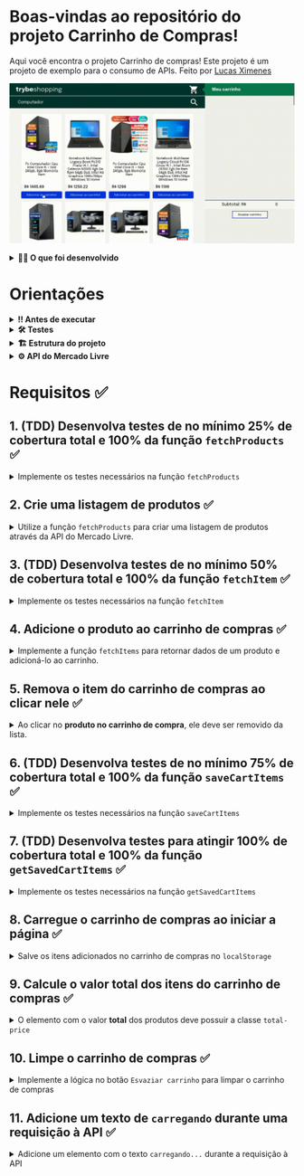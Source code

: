 # Boas-vindas ao repositório do projeto Carrinho de Compras!

Aqui você encontra o projeto Carrinho de compras! Este projeto é um projeto de exemplo para o consumo de APIs. Feito por [Lucas Ximenes](https://www.linkedin.com/in/lucasdximenes/)

![Shopping Cart Preview](./shoppingCartPreview.gif)

<details>
  <summary><strong>👨‍💻 O que foi desenvolvido</strong></summary><br />

Foi desenvolvido um **carrinho de compras** totalmente dinâmico! 🛒

Para isso, foi consumido uma **API!** 🤩

Da sigla em inglês _Application Programming Interface_, uma API é um ponto de contato na internet com determinado serviço e nesse projeto foi utilizado a API do Mercado Livre para buscar produtos à venda. 🏷

Nesse projeto foi utilizado o desenvolvimento orientado a testes, o famoso TDD (Test Driven Development)! Que ajuda garantir um código de qualidade, percebendo os casos de uso da sua aplicação e garantindo que ela está funcionando da maneira correta! 🚀

Também foi utilizados conhecimentos em:

- Local storage
- JSON
- HOFs
- Promises
- Async/Await
- HTML
- CSS
- JavaScript
- Jest

</details>

# Orientações

<details>
  <summary><strong>‼️ Antes de executar</strong></summary><br />

1. Clone o repositório

- `git clone git@github.com:lucasdximenes/shopping-cart.git`.
- Entre na pasta do repositório que você acabou de clonar:
  - `cd shopping-cart`.

2. Instale as dependências e inicialize o projeto

- Instale as dependências:
  - `npm install`

</details>

<details>
  <summary><strong>🛠 Testes</strong></summary><br />

Nesse projeto implementei o TDD (Test Driven Development) também conhecido como _desenvolvimento orientado a testes_, que é uma prática muito utilizada no mercado de trabalho para garantir que o código será implementado da maneira correta. Ou seja, primeiro escrevemos o teste para uma função e depois implementamos a lógica para que a função execute.

Implementei o teste para quatro funções: `fetchProducts`, `fetchItem`, `saveCartItems` e `getSavedCartItems`.

### Cobertura de testes

Para avaliar se os testes estão cobrindo toda a função, foi utilizado a **cobertura de testes**, que avalia a eficácia dos testes implementados de acordo com os requisitos, determinando se cobrem o que foi pedido ou não.

Para executar os testes, execute o comando abaixo:

```bash
npm test
```

Para executar e acompanhar a implementação da sua cobertura de testes, rode o comando abaixo:

```bash
npm run test:coverage
```

</details>

<details>
<summary><strong>🏗 Estrutura do projeto</strong></summary><br />

O arquivo `scripts.js` contém uma estrutura de código inicial, que cria alguns elementos HTML.

É no `script.js` que foi implementado a lógica para desenvolver o projeto.

<details>
  <summary>
    Clique aqui para saber um pouco mais sobre o que cada função faz
  </summary> <br />

- `createProductImageElement`: Cria um elemento de imagem;
- `createCustomElement`: Estrutura para criar um elemento;
- `createProductItemElement`: Cria a lista de produtos;
- `getSkuFromProductItem`: Pega o `id` de um produto;
- `cartItemClickListener`: Escuta a ação de clicar em um item no carrinho;
- `createCartItemElement`: Cria os elementos do carrinho.

</details>

A pasta `helpers` contém os arquivos `fetchItem.js`, `fetchProducts.js`, `getSavedCartItems.js` e `saveCartItems.js` quee foi criado funções que serão utilizadas no código JavaScript.

A pasta `tests`, contém os arquivos `fetchItem.test.js`, `fetchProducts.test.js`, `getSavedCartItems.test.js` e `saveCartItems.test.js`, onde foi implementado os testes para cada uma das funções de mesmo nome.

</details>

<details>
<summary><strong>⚙️ API do Mercado Livre</strong></summary><br />

O [manual da API do Mercado Livre](https://developers.mercadolivre.com.br/pt_br/itens-e-buscas) contém todas as informações acerca da API (retorno, estrutura). Nesse projeto foi utilizado apenas alguns dos _endpoints_, sendo eles:

- `https://api.mercadolibre.com/sites/MLB/search?q=$QUERY`: traz uma lista de produtos, onde `$QUERY` é o termo a ser buscado. Por exemplo, se o termo for `computador`, o retorno será parecido com esse:

  <details>
    <summary>Retorno da requisição de listagem de produtos</summary>

  Esse retorno possui várias informações acerca da lista de produtos. Dento do array `results` é onde você vai encontrar a lista de produtos.

  ```json
  {
    "site_id": "MLB",
    "query": "computador",
    "paging": {
      "total": 406861,
      "offset": 0,
      "limit": 50,
      "primary_results": 1001
    },
    "results": [
      {
        "id": "MLB1341925291",
        "site_id": "MLB",
        "title": "Processador Intel Core I5-9400f 6 Núcleos 128 Gb",
        "seller": {
          "id": 385471334,
          "permalink": null,
          "power_seller_status": null,
          "car_dealer": false,
          "real_estate_agency": false,
          "tags": []
        },
        "price": 899,
        "currency_id": "BRL",
        "available_quantity": 1,
        "sold_quantity": 0,
        "buying_mode": "buy_it_now",
        "listing_type_id": "gold_pro",
        "stop_time": "2039-10-10T04:00:00.000Z",
        "condition": "new",
        "permalink": "https://www.mercadolivre.com.br/processador-intel-core-i5-9400f-6-nucleos-128-gb/p/MLB13953199",
        "thumbnail": "http://mlb-s2-p.mlstatic.com/813265-MLA32241773956_092019-I.jpg",
        "accepts_mercadopago": true,
        "installments": {
          "quantity": 12,
          "amount": 74.92,
          "rate": 0,
          "currency_id": "BRL"
        },
        "address": {
          "state_id": "BR-SP",
          "state_name": "São Paulo",
          "city_id": "BR-SP-27",
          "city_name": "São José dos Campos"
        },
        "shipping": {
          "free_shipping": true,
          "mode": "me2",
          "tags": ["fulfillment", "mandatory_free_shipping"],
          "logistic_type": "fulfillment",
          "store_pick_up": false
        },
        "seller_address": {
          "id": "",
          "comment": "",
          "address_line": "",
          "zip_code": "",
          "country": {
            "id": "BR",
            "name": "Brasil"
          },
          "state": {
            "id": "BR-SP",
            "name": "São Paulo"
          },
          "city": {
            "id": "BR-SP-27",
            "name": "São José dos Campos"
          },
          "latitude": "",
          "longitude": ""
        },
        "attributes": [
          {
            "source": 1,
            "id": "ALPHANUMERIC_MODEL",
            "value_id": "6382478",
            "value_struct": null,
            "values": [
              {
                "name": "BX80684I59400F",
                "struct": null,
                "source": 1,
                "id": "6382478"
              }
            ],
            "attribute_group_id": "OTHERS",
            "name": "Modelo alfanumérico",
            "value_name": "BX80684I59400F",
            "attribute_group_name": "Outros"
          },
          {
            "id": "BRAND",
            "value_struct": null,
            "attribute_group_name": "Outros",
            "attribute_group_id": "OTHERS",
            "source": 1,
            "name": "Marca",
            "value_id": "15617",
            "value_name": "Intel",
            "values": [
              {
                "id": "15617",
                "name": "Intel",
                "struct": null,
                "source": 1
              }
            ]
          },
          {
            "name": "Condição do item",
            "value_id": "2230284",
            "attribute_group_id": "OTHERS",
            "attribute_group_name": "Outros",
            "source": 1,
            "id": "ITEM_CONDITION",
            "value_name": "Novo",
            "value_struct": null,
            "values": [
              {
                "id": "2230284",
                "name": "Novo",
                "struct": null,
                "source": 1
              }
            ]
          },
          {
            "id": "LINE",
            "value_name": "Core i5",
            "attribute_group_id": "OTHERS",
            "attribute_group_name": "Outros",
            "name": "Linha",
            "value_id": "7769178",
            "value_struct": null,
            "values": [
              {
                "id": "7769178",
                "name": "Core i5",
                "struct": null,
                "source": 1
              }
            ],
            "source": 1
          },
          {
            "id": "MODEL",
            "value_struct": null,
            "values": [
              {
                "id": "6637008",
                "name": "i5-9400F",
                "struct": null,
                "source": 1
              }
            ],
            "attribute_group_id": "OTHERS",
            "name": "Modelo",
            "value_id": "6637008",
            "value_name": "i5-9400F",
            "attribute_group_name": "Outros",
            "source": 1
          }
        ],
        "differential_pricing": {
          "id": 33580182
        },
        "original_price": null,
        "category_id": "MLB1693",
        "official_store_id": null,
        "catalog_product_id": "MLB13953199",
        "tags": [
          "brand_verified",
          "good_quality_picture",
          "good_quality_thumbnail",
          "immediate_payment",
          "cart_eligible"
        ],
        "catalog_listing": true
      }
    ]
  }
  ```

  </details>

- `https://api.mercadolibre.com/items/$ItemID`: traz detalhes de um determinado produto, onde `$ItemID` é o `id` do produto a ser buscado. Por exemplo, se o `id` do produto for `MLB1341706310`, o retorno será parecido com esse:

  <details>
    <summary>Retorno da requisição de detalhes de um produto</summary>

  Esse retorno traz informações detalhadas sobre cada um dos produtos. Por exemplo, o `id` desse produto, o `title`, que o título do produto, `price`, que é o preço e assim por diante.

  ```json
  {
    "id": "MLB1341706310",
    "site_id": "MLB",
    "title": "Processador Gamer Amd Ryzen 5 2600 Yd2600bbafbox De 6 Núcleos E 3.9ghz De Frequência",
    "subtitle": null,
    "seller_id": 245718870,
    "category_id": "MLB1693",
    "official_store_id": 1929,
    "price": 1068,
    "base_price": 1068,
    "original_price": null,
    "currency_id": "BRL",
    "initial_quantity": 93,
    "available_quantity": 0,
    "sold_quantity": 50,
    "sale_terms": [],
    "buying_mode": "buy_it_now",
    "listing_type_id": "gold_special",
    "start_time": "2019-10-15T18:13:00.000Z",
    "stop_time": "2040-01-27T00:26:51.000Z",
    "condition": "new",
    "permalink": "https://produto.mercadolivre.com.br/MLB-1341706310-processador-gamer-amd-ryzen-5-2600-yd2600bbafbox-de-6-nucleos-e-39ghz-de-frequncia-_JM",
    "thumbnail_id": "852106-MLA42157659481_062020",
    "thumbnail": "http://http2.mlstatic.com/D_852106-MLA42157659481_062020-I.jpg",
    "secure_thumbnail": "https://http2.mlstatic.com/D_852106-MLA42157659481_062020-I.jpg",
    "pictures": [],
    "video_id": null,
    "descriptions": [],
    "accepts_mercadopago": true,
    "non_mercado_pago_payment_methods": [],
    "shipping": {},
    "international_delivery_mode": "none",
    "seller_address": {},
    "seller_contact": null,
    "location": {},
    "coverage_areas": [],
    "attributes": [],
    "warnings": [],
    "listing_source": "",
    "variations": [],
    "status": "paused",
    "sub_status": [],
    "tags": [],
    "warranty": "Garantia de fábrica: 3 anos",
    "catalog_product_id": "MLB9196241",
    "domain_id": "MLB-COMPUTER_PROCESSORS",
    "parent_item_id": null,
    "differential_pricing": null,
    "deal_ids": [],
    "automatic_relist": false,
    "date_created": "2019-10-15T18:13:00.000Z",
    "last_updated": "2022-02-05T06:46:48.434Z",
    "health": null,
    "catalog_listing": true,
    "channels": []
  }
  ```

  </details>

  </details>

# Requisitos ✅

## 1. (TDD) Desenvolva testes de no mínimo 25% de cobertura total e 100% da função `fetchProducts` ✅

<details>
  <summary>
    Implemente os testes necessários na função <code>fetchProducts</code>
  </summary> <br />

O arquivo para implementar o teste já está criado, se chama `fetchProducts.test.js` e se encontra dentro da pasta `tests`.

**O que você deve testar:**

- Teste se `fetchProducts` é uma função;

- Execute a função `fetchProducts` com o argumento `'computador'` e teste se `fetch` foi chamada;

- Teste se, ao chamar a função `fetchProducts` com o argumento `'computador'`, a função `fetch` utiliza o endpoint `'https://api.mercadolibre.com/sites/MLB/search?q=computador'`;

- Teste se o retorno da função `fetchProducts` com o argumento `'computador'` é uma estrutura de dados igual ao objeto `computadorSearch`, que já está importado no arquivo.

- Teste se, ao chamar a função `fetchProducts` sem argumento, retorna um erro com a mensagem: `'You must provide an url'`.

> **De olho na dica 👀:** Lembre-se de usar o `new Error('mensagem esperada aqui')` para comparar com o objeto retornado da API.
> Leia com bastante atenção o que está sendo solicitado e implemente um teste de cada vez!

⚠️ **Atenção:** Você deve implementar todos os testes acima, independente do que for suficiente para a cobertura de testes.

**O que será testado:**

- Será avaliado se os testes implementados atingem no mínimo 25% da cobertura total e 100% da função `fetchProducts`.

</details>

## 2. Crie uma listagem de produtos ✅

<details>
  <summary>
    Utilize a função <code>fetchProducts</code> para criar uma listagem de produtos através da API do Mercado Livre.
  </summary> <br />

O arquivo da função `fetchProducts` já está criado e se encontra dentro da pasta `helpers` e está importado dentro do arquivo HTML.

- Implemente a função `fetchProducts` para retornar a listagem de produtos;

- Utilize o _endpoint_ `https://api.mercadolibre.com/sites/MLB/search?q=$QUERY`, onde:

  - O valor de `$QUERY` deve ser **obrigatoriamente** o termo `computador`;

  - O retorno de produtos se encontra no array `results`;

- Utilize a função `createProductItemElement()` para criar os componentes _HTML_ referentes a um produto:

  - Adicione cada elemento retornado da função `createProductItemElement(product)` como filho do elemento `<section class="items">`.

**Obs:** Utilize as variáveis fornecidas no código, elas devem se referir aos seguintes campos:

- `sku`: é o campo `id` retornado pela API;
- `name`: é o campo `title` retornado pela API;
- `image`: é o campo `thumbnail` retornado pela API.

Para executar sua função `fetchProducts` basta chamar no seu arquivo `script.js`;

<details>
<summary>Clique aqui para ver o retorno da API</summary>

```json
{
  "site_id": "MLB",
  "country_default_time_zone": "GMT-03:00",
  "query": "$computador",
  "paging": {...},
  "results": [
    {
      "id": "MLB2025368730",
      "site_id": "MLB",
      "title": "Computador Completo Fácil Intel Core I3 8gb Ssd 240gb ",
      "seller": {},
      "price": 1859.07,
      "prices": {},
      "sale_price": null,
      "currency_id": "BRL",
      "available_quantity": 100,
      "sold_quantity": 500,
      "buying_mode": "buy_it_now",
      "listing_type_id": "gold_pro",
      "stop_time": "2041-09-12T04:00:00.000Z",
      "condition": "new",
      "permalink": "https://produto.mercadolivre.com.br/MLB-2025368730-computador-completo-facil-intel-core-i3-8gb-ssd-240gb-_JM",
      "thumbnail": "http://http2.mlstatic.com/D_704139-MLB47542929423_092021-I.jpg",
      "thumbnail_id": "704139-MLB47542929423_092021",
      "accepts_mercadopago": true,
      "installments": {},
      "address": {},
      "shipping": {},
      "seller_address": {},
      "attributes": [],
      "differential_pricing": {},
      "original_price": 1999,
      "category_id": "MLB1649",
      "official_store_id": 3807,
      "domain_id": "MLB-DESKTOP_COMPUTERS",
      "catalog_product_id": null,
      "tags": [],
      "order_backend": 1,
      "use_thumbnail_id": true,
      "offer_score": null,
      "offer_share": null,
      "match_score": null,
      "winner_item_id": null,
      "melicoin": null,
      "discounts": null
    },
    // {...} restante da lista de produtos
  ],
  "sort": {...},
  "available_sorts": {...},
  "filters": {...},
  "available_filters": {...}
}

```

</details>

**O que será testado:**

- O elemento com classe `.item` deve ser cada item da lista de produtos.

</details>

## 3. (TDD) Desenvolva testes de no mínimo 50% de cobertura total e 100% da função `fetchItem` ✅

<details>
  <summary>
    Implemente os testes necessários na função <code>fetchItem</code>
  </summary> <br />

**O que você deve testar:**

- Teste se `fetchItem` é uma função;

- Execute a função `fetchItem` com o argumento do item "MLB1615760527" e teste se `fetch` foi chamada;

- Teste se, ao chamar a função `fetchItem` com o argumento do item "MLB1615760527", a função `fetch` utiliza o endpoint "https://api.mercadolibre.com/items/MLB1615760527";

- Teste se o retorno da função `fetchItem` com o argumento do item "MLB1615760527" é uma estrutura de dados igual ao objeto `item` que já está importado no arquivo.

- Teste se, ao chamar a função `fetchItem` sem argumento, retorna um erro com a mensagem: `'You must provide an url'`.

> **De olho na dica 👀:** Lembre-se de usar o `new Error('mensagem esperada aqui')` para comparar com o objeto retornado da API.
> Leia com bastante atenção o que está sendo solicitado e implemente um teste de cada vez!

**O que será testado:**

- Será avaliado se os testes implementados atingem no mínimo 50% da cobertura total e 100% da função `fetchItem`.

</details>

## 4. Adicione o produto ao carrinho de compras ✅

<details>
  <summary>
    Implemente a função <code>fetchItems</code> para retornar dados de um produto e adicioná-lo ao carrinho.
  </summary> <br />

Cada produto na página _HTML_ possui um botão com o nome `Adicionar ao carrinho` e, ao clicar nesse botão, você deve realizar uma requisição que vai retornar todos os detalhes de um produto.

- Implemente a função `fetchItems` para fazer a requisição dos detalhes de apenas **um** produto;

- Utilize o _endpoint_ `https://api.mercadolibre.com/items/$ItemID`, onde `$ItemID` é o `id` do produto a ser buscado;

- Utilize a função `createCartItemElement()` para criar os componentes _HTML_ referentes a um item do carrinho;

**Obs:** `salePrice` é o campo `price` retornado pela API.

- Adicione o elemento retornado da função `createCartItemElement(product)` como filho do elemento `<ol class="cart__items">`.

Por exemplo, se o `id` do produto for `MLB1341706310`, o retorno do _endpoint_ será algo no formato:

<details>
<summary><strong>Clique aqui para ver o retorno da API</strong></summary>

```json
{
  "id": "MLB1341706310",
  "site_id": "MLB",
  "title": "Processador Amd Ryzen 5 2600 6 Núcleos 64 Gb",
  "subtitle": null,
  "seller_id": 245718870,
  "category_id": "MLB1693",
  "official_store_id": 1929,
  "price": 879,
  "base_price": 879,
  "original_price": null,
  "currency_id": "BRL",
  "initial_quantity": 0,
  "available_quantity": 0,
  "sold_quantity": 0,
  //[...]
  "warranty": "Garantia de fábrica: 3 anos",
  "catalog_product_id": "MLB9196241",
  "domain_id": "MLB-COMPUTER_PROCESSORS",
  "parent_item_id": null,
  "differential_pricing": null,
  "deal_ids": [],
  "automatic_relist": false,
  "date_created": "2019-10-15T18:13:00.000Z",
  "last_updated": "2019-12-20T18:06:54.000Z",
  "health": null,
  "catalog_listing": true
}
```

</details>

**O que será testado:**

- O elemento com classe `.cart__items` deve adicionar o item escolhido, apresentando corretamente suas informações de id, título e preço.

</details>

## 5. Remova o item do carrinho de compras ao clicar nele ✅

<details>
  <summary>
    Ao clicar no <strong>produto no carrinho de compra</strong>, ele deve ser removido da lista.
  </summary> <br />

Ao clicar em um dos itens do carrinho de compras, esse item deve ser removido da lista. Para isso:

- Utilize a função `cartItemClickListener(event)` para implementar a lógica necessária para remover o item do carrinho.

**O que será testado:**

- Remova o item do carrinho de compras ao clicar nele;

</details>

## 6. (TDD) Desenvolva testes de no mínimo 75% de cobertura total e 100% da função `saveCartItems` ✅

<details>
  <summary>
    Implemente os testes necessários na função <code>saveCartItems</code>
  </summary> <br />

O arquivo para implementar o teste já está criado, se chama `saveCartItems.test.js` e se encontra dentro da pasta `tests`.

⚠️ **Atenção:** Não altere a estrutura já implementada nos arquivos de testes, apenas adicione os testes dentro do bloco `describe`.

**O que você deve testar:**

- Teste se, ao executar `saveCartItems` com o argumento `<ol><li>Item</li></ol>`, o método `localStorage.setItem` é chamado;

- Teste se, ao executar `saveCartItems` com o argumento `<ol><li>Item</li></ol>`, o método `localStorage.setItem` é chamado com dois parâmetros, sendo o primeiro 'cartItems' e o segundo sendo o valor passado como argumento para `saveCartItems`.

> **De olho na dica 👀:** Lembre-se de usar o `new Error('mensagem esperada aqui')` para comparar com o objeto retornado da API.
> Leia com bastante atenção o que está sendo solicitado e implemente um teste de cada vez!

⚠️ **Atenção:** Você deve implementar todos os testes acima, independente do que for suficiente para a cobertura de testes.

**O que será testado:**

- Será avaliado se os testes implementados atingem no mínimo 75% da cobertura total e 100% da função `saveCartItems`.

</details>

## 7. (TDD) Desenvolva testes para atingir 100% de cobertura total e 100% da função `getSavedCartItems` ✅

<details>
  <summary>
    Implemente os testes necessários na função <code>getSavedCartItems</code>
  </summary> <br />

O arquivo para implementar o teste já está criado, se chama `getSavedCartItems.test.js` e se encontra dentro da pasta `tests`.

⚠️ **Atenção:** Não altere a estrutura já implementada nos arquivos de testes, apenas adicione os testes dentro do bloco `describe`.

**O que você testar:**

- Teste se, ao executar `getSavedCartItems`, o método `localStorage.getItem` é chamado;

- Teste se, ao executar `getSavedCartItems`, o método `localStorage.getItem` é chamado com o 'cartItems' como parâmetro.

> **De olho na dica 👀:** Lembre-se de usar o `new Error('mensagem esperada aqui')` para comparar com o objeto retornado da API.
> Leia com bastante atenção o que está sendo solicitado e implemente um teste de cada vez!

⚠️ **Atenção:** Você deve implementar todos os testes acima, independente do que for suficiente para a cobertura de testes.

**O que será testado:**

- Será avaliado se os testes implementados atingem 100% da cobertura total e 100% da função `getSavedCartItems`.

</details>

## 8. Carregue o carrinho de compras ao iniciar a página ✅

<details>
  <summary>
    Salve os itens adicionados no carrinho de compras no <code>localStorage</code>
  </summary> <br />

Ao carregar a página, o estado atual do carrinho de compras deve ser carregado do **LocalStorage**. Para que isso funcione, os itens do carrinho de compras devem ser salvos no **LocalStorage**, ou seja, a **adição** e **remoção** de um produto devem ser abordadas para que a lista esteja sempre atualizada.

Para isso, você terá de implementar as funções `saveCartItems` e `getSavedCartItems` que já estão criadas com o nome `saveCartItems.js` e `getSavedCartItems.js`, respectivamente, dentro da pasta `helpers`.

- Implemente a função `saveCartItems` que deve possuir a lógica para apenas **adicionar** o item no `localStorage` em uma chave chamada `cartItems`;

- Implemente a função `getSavedCartItems` que deve possuir a lógica para apenas **retornar** o item do `localStorage`.

⚠️ A função `saveCartItems` **não** deve recuperar os itens do `localStorage`. A função `getSavedCartItems` **não** deve adicionar um item no `localStorage`.

**O que será testado:**

- A página ao ser atualizada deve permanecer com todos os itens do carrinho adicionados anteriomente.

</details>

## 9. Calcule o valor total dos itens do carrinho de compras ✅

<details>
  <summary>
    O elemento com o valor <strong>total</strong> dos produtos deve possuir a classe <code>total-price</code>
  </summary> <br />

Cada vez que o carrinho de compras é modificado, será necessário calcular o valor total dos produtos e apresentá-los na página principal do projeto. Para isso:

- Implemente uma lógica para somar todos os produtos do carrinho;

- Crie um elemento com a classe `total-price` e adicione o texto com o valor total dos produtos;

> **Lembre-se 💭:** Ao adicionar um produto no carrinho é realizada uma requisição para a API. Certifique-se de que a API já retornou as informações antes de realizar a soma dos produtos.

> **De olho na dica 👀:** Não utilize o `toFixed()`, encontre outras alternativas para arredondar valores.

**O que será testado:**

- Calcule o valor total dos itens do carrinho de compras de forma assíncrona;

</details>

## 10. Limpe o carrinho de compras ✅

<details>
  <summary>
    Implemente a lógica no botão <code>Esvaziar carrinho</code> para limpar o carrinho de compras
  </summary> <br />

O botão para esvaziar o carrinho já está implementado, mas ele ainda não cumpre seu objetivo. Para isso:

- Certifique-se que o botão possui **obrigatoriamente** a classe `empty-cart`;

- Implemente a lógica para remover **todos** os itens do carrinho de compras;

**O que será testado:**

- Verifica o botão para limpar carrinho de compras;

</details>

## 11. Adicione um texto de `carregando` durante uma requisição à API ✅

<details>
  <summary>
    Adicione um elemento com o texto <code>carregando...</code> durante a requisição à API
  </summary> <br />

Uma requisição à API gasta um certo tempo e durante esse processo a pessoa que está utilizando a página não tem como saber se a requisição deu certo ou não. Por isso, normalmente é utilizada alguma forma para mostrar que a requisição ainda está em andamento. Para isso:

- Crie um elemento que contenha o texto `carregando...`, que deve ser exibido em algum lugar da página;

- Adicione a classe `loading` ao elemento que possui o texto `carregando...`;

- Exiba esse elemento apenas **durante** a requisição à API.

> **De olho na dica 👀:** Você pode criar uma função que adicione ao DOM o elemento com o texto `carregando...` e outra para retirá-lo, o que acha?

**O que será testado:**

- Verifica se adiciona um texto de "carregando" durante uma requisição à API.

</details>
